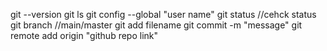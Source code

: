 git --version
git ls
git config --global "user name"
git status //cehck status
git branch //main/master
git add filename
git commit -m "message"
git remote add origin "github repo link"
